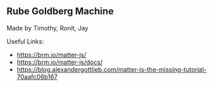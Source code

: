 ## Rube Goldberg Machine
Made by Timothy, Ronit, Jay

Useful Links:
* https://brm.io/matter-js/
* https://brm.io/matter-js/docs/
* https://blog.alexandergottlieb.com/matter-js-the-missing-tutorial-70aafc06b167
